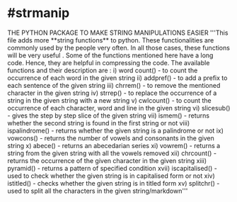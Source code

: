 <h1>#strmanip</h1>
THE PYTHON PACKAGE TO MAKE STRING MANIPULATIONS EASIER
'''This file adds more **string functions** to python.
    These functionalities are commonly used by the people very often.
    In all those cases, these functions will be very useful
    . Some of the functions mentioned here have a long code.
    Hence, they are helpful in compressing the code.
    The available functions and their description are :
    i) word count() - to count the occurrence of each word in the given string
	ii) addpref() - to add a prefix to each sentence of the given string
	iii) chrrem() - to remove the mentioned character in the given string
	iv) strrep() - to replace the occurrence of a string in the given string with a new string
	v) cwlcount() - to count the occurrence of each character, word and line in the given string
	vi) slicesub() - gives the step by step slice of the given string
	vii) ismem() - returns whether the second string is found in the first string or not
	viii) ispalindrome() - returns whether the given string is a palindrome or not
	ix) vowcons() - returns the number of vowels and consonants in the given string
	x) abece() - returns an abecedarian series
	xi) vowrem() - returns a string from the given string with all the vowels removed
	xii) chrcount() - returns the occurrence of the given character in the given string
	xiii) pyramid() - returns a pattern of specified condition
	xvii) iscapitalised() - used to check whether the given string is in capitalised form or not
	xiv) istitled() - checks whether the given string is in titled form
	xv) splitchr() - used to split all the characters in the given string/markdown'''
